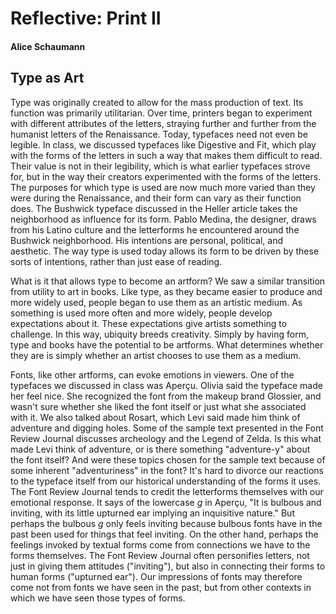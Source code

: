 # Reflective: Print II

#### Alice Schaumann

## Type as Art

Type was originally created to allow for the mass production of text. Its function was primarily utilitarian. Over time, printers began to experiment with different attributes of the letters, straying further and further from the humanist letters of the Renaissance. Today, typefaces need not even be legible. In class, we discussed typefaces like Digestive and Fit, which play with the forms of the letters in such a way that makes them difficult to read. Their value is not in their legibility, which is what earlier typefaces strove for, but in the way their creators experimented with the forms of the letters. The purposes for which type is used are now much more varied than they were during the Renaissance, and their form can vary as their function does. The Bushwick typeface discussed in the Heller article takes the neighborhood as influence for its form. Pablo Medina, the designer, draws from his Latino culture and the letterforms he encountered around the Bushwick neighborhood. His intentions are personal, political, and aesthetic. The way type is used today allows its form to be driven by these sorts of intentions, rather than just ease of reading.

What is it that allows type to become an artform? We saw a similar transition from utility to art in books. Like type, as they became easier to produce and more widely used, people began to use them as an artistic medium. As something is used more often and more widely, people develop expectations about it. These expectations give artists something to challenge. In this way, ubiquity breeds creativity. Simply by having form, type and books have the potential to be artforms. What determines whether they are is simply whether an artist chooses to use them as a medium.

Fonts, like other artforms, can evoke emotions in viewers. One of the typefaces we discussed in class was Aperçu. Olivia said the typeface made her feel nice. She recognized the font from the makeup brand Glossier, and wasn't sure whether she liked the font itself or just what she associated with it. We also talked about Rosart, which Levi said made him think of adventure and digging holes. Some of the sample text presented in the Font Review Journal discusses archeology and the Legend of Zelda. Is this what made Levi think of adventure, or is there something "adventure-y" about the font itself? And were these topics chosen for the sample text because of some inherent "adventuriness" in the font? It's hard to divorce our reactions to the typeface itself from our historical understanding of the forms it uses. The Font Review Journal tends to credit the letterforms themselves with our emotional response. It says of the lowercase _g_ in Aperçu, "It is bulbous and inviting, with its little upturned ear implying an inquisitive nature." But perhaps the bulbous _g_ only feels inviting because bulbous fonts have in the past been used for things that feel inviting. On the other hand, perhaps the feelings invoked by textual forms come from connections we have to the forms themselves. The Font Review Journal often personifies letters, not just in giving them attitudes ("inviting"), but also in connecting their forms to human forms ("upturned ear"). Our impressions of fonts may therefore come not from fonts we have seen in the past, but from other contexts in which we have seen those types of forms.